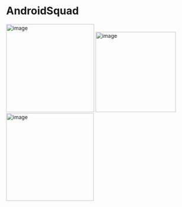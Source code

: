 # AndroidSquad
<img width="238" alt="image" src="https://user-images.githubusercontent.com/97583199/220806798-4a02387b-06d4-4cce-98c7-6adb6db3e188.png">
<img width="217" alt="image" src="https://user-images.githubusercontent.com/97583199/220806822-a854a5bd-3f3f-44d8-9c7b-099ea9c06606.png">
<img width="237" alt="image" src="https://user-images.githubusercontent.com/97583199/220806846-7e2d8037-cf80-4ef7-9352-84ee29148f0a.png">




